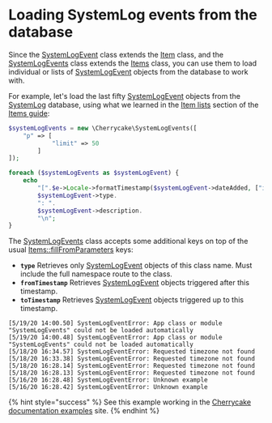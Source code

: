 # Loading SystemLog events from the database

Since the [SystemLogEvent](../../reference/core-classes/systemlogevent/) class extends the [Item](../../reference/core-classes/item/) class, and the [SystemLogEvents](../../reference/core-classes/systemlogevents/) class extends the [Items](../../reference/core-classes/items/) class, you can use them to load individual or lists of [SystemLogEvent](../../reference/core-classes/systemlogevent/) objects from the database to work with.

For example, let's load the last fifty [SystemLogEvent](../../reference/core-classes/systemlogevent/) objects from the [SystemLog](../../reference/core-modules/systemlog/) database, using what we learned in the [Item lists](../items-guide/item-lists.md) section of the [Items guide](../items-guide/):

```php
$systemLogEvents = new \Cherrycake\SystemLogEvents([
    "p" => [
		    "limit" => 50
		]
]);

foreach ($systemLogEvents as $systemLogEvent) {
    echo
        "[".$e->Locale->formatTimestamp($systemLogEvent->dateAdded, ["isHours" => true, "isSeconds" => true])."] ".
        $systemLogEvent->type.
        ": ".
        $systemLogEvent->description.
        "\n";
}
```

The [SystemLogEvents](../../reference/core-classes/systemlogevents/systemlogevents-methods.md#fillfromparameters) class accepts some additional keys on top of the usual [Items::fillFromParameters](../../reference/core-classes/items/items-methods.md#fillfromparameters) keys:

* **`type`** Retrieves only [SystemLogEvent](../../reference/core-classes/systemlogevent/) objects of this class name. Must include the full namespace route to the class.
* **`fromTimestamp`** Retrieves [SystemLogEvent](../../reference/core-classes/systemlogevent/) objects triggered after this timestamp.
* **`toTimestamp`** Retrieves [SystemLogEvent](../../reference/core-classes/systemlogevent/) objects triggered up to this timestamp.

```text
[5/19/20 14:00.50] SystemLogEventError: App class or module "SystemLogEvents" could not be loaded automatically
[5/19/20 14:00.48] SystemLogEventError: App class or module "SystemLogEvents" could not be loaded automatically
[5/18/20 16:34.57] SystemLogEventError: Requested timezone not found
[5/18/20 16:33.38] SystemLogEventError: Requested timezone not found
[5/18/20 16:28.14] SystemLogEventError: Requested timezone not found
[5/18/20 16:28.13] SystemLogEventError: Requested timezone not found
[5/16/20 16:28.48] SystemLogEventError: Unknown example
[5/16/20 16:28.42] SystemLogEventError: Unknown example
```

{% hint style="success" %}
See this example working in the [Cherrycake documentation examples](https://documentation-examples.cherrycake.io/example/systemLogGuideLoadingEvents) site.
{% endhint %}

